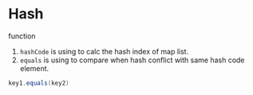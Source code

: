 # Hash

function

1. `hashCode` is using to calc the hash index of map list.
2. `equals` is using to compare when hash conflict with same hash code element.

```java
key1.equals(key2)
```
